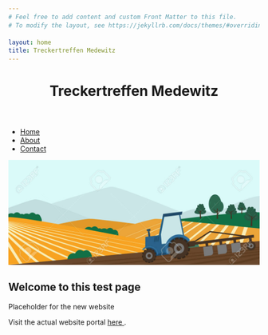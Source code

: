 ```yaml
---
# Feel free to add content and custom Front Matter to this file.
# To modify the layout, see https://jekyllrb.com/docs/themes/#overriding-theme-defaults

layout: home
title: Treckertreffen Medewitz
---
```

<html lang="en">

<head>
	<meta charset="UTF-8">
	<meta name="viewport" content=
"width=device-width, initial-scale=1.0">
	<link rel="stylesheet" href="style.css">
	<title>Treckertreffen Medewitz</title>
</head>

<body>
	<div id="app">
		<header>
			<h1>
				Treckertreffen Medewitz
			</h1>
		</header>
		<nav>
			<ul>
				<li>
					<a href="#" onclick=
					"changeContent('home')">
						Home
					</a>
				</li>
				<li>
					<a href="#" onclick=
					"changeContent('about')">
						About
					</a>
				</li>
				<li>
					<a href="#" onclick=
					"changeContent('contact')">
						Contact
					</a>
				</li>
			</ul>
		</nav>
		<main>
			<div id="content">
        <img src=
"images/168193750-banner-für-landwirtschaftliche-betriebe-traktor-der-feld-an-der-frühlingsvektorillustration.jpeg">
				<h2>Welcome to this test page</h2>
				<p>
					Placeholder for the new website
				</p>
				<p>
					Visit the actual website portal
					<a href="https://www.treckertreffen-medewitz.de/" target="_blank">
						here
					</a>.
				</p>
			</div>
		</main>
	</div>
	<script src="script.js"></script>
</body>

</html>

